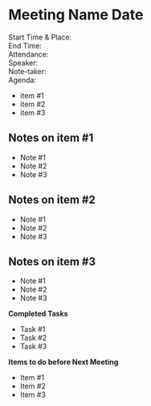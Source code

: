 # Meeting Name Date
Start Time & Place: <br/>
End Time: <br/>
Attendance: <br/>
Speaker: <br/>
Note-taker: <br/>
Agenda: <br/>
- item #1
- item #2
- item #3

## Notes on item #1
- Note #1
- Note #2
- Note #3

## Notes on item #2
- Note #1
- Note #2
- Note #3

## Notes on item #3
- Note #1
- Note #2
- Note #3

**Completed Tasks** 
- Task #1
- Task #2
- Task #3

**Items to do before Next Meeting**
- Item #1
- Item #2
- Item #3


